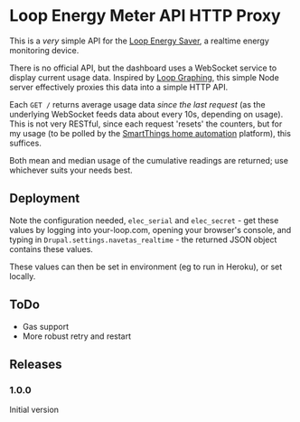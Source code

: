 # Loop Energy Meter API HTTP Proxy

This is a *very* simple API for the [Loop Energy Saver](https://www.your-loop.com),
a realtime energy monitoring device.

There is no official API, but the dashboard uses a WebSocket service to display current
usage data. Inspired by [Loop Graphing](https://github.com/marcosscriven/loop), 
this simple Node server effectively proxies this data into a simple HTTP API.

Each `GET /` returns average usage data *since the last request* (as the underlying
WebSocket feeds data about every 10s, depending on usage). This is not very RESTful,
since each request 'resets' the counters, but for my usage (to be polled by the 
[SmartThings home automation](https://www.smartthings.com) platform), this suffices.

Both mean and median usage of the cumulative readings are returned; use whichever suits
your needs best.

## Deployment

Note the configuration needed, `elec_serial` and `elec_secret` - get these values
by logging into your-loop.com, opening your browser's console, and typing in 
`Drupal.settings.navetas_realtime` - the returned JSON object contains these values.

These values can then be set in environment (eg to run in Heroku), or set locally.

## ToDo

- Gas support
- More robust retry and restart

## Releases

### 1.0.0

Initial version

